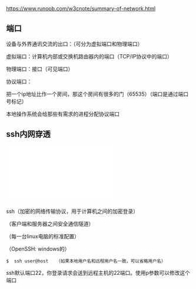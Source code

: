 https://www.runoob.com/w3cnote/summary-of-network.html



## 端口

设备与外界通讯交流的出口：（可分为虚拟端口和物理端口）

虚拟端口：计算机内部或交换机路由器内的端口（TCP/IP协议中的端口）

物理端口：接口（可见端口）



协议端口：

把一个ip地址比作一个房间，那这个房间有很多的门（65535）（端口是通过端口号标记）



本地操作系统会给那些有需求的进程分配协议端口









## ssh内网穿透

![image-20210717171017057](image/计算机网络.md)

ssh（加密的网络传输协议，用于计算机之间的加密登录）

（客户端和服务器之间安全通信隧道）

（每一台linux电脑的标准配置）

（OpenSSH: windows的）

```
$  ssh user@host   （如果本地用户名和远程用户名一致，可以省略用户名）
```

ssh默认端口22，你登录请求会送到远程主机的22端口。使用p参数可以修改这个端口